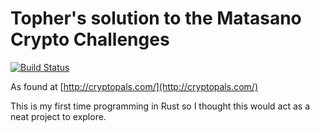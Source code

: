 Topher's solution to the Matasano Crypto Challenges
===================================================

[![Build Status](https://travis-ci.org/Winwardo/matasano-crypto-challenges.svg?branch=master)](https://travis-ci.org/Winwardo/matasano-crypto-challenges)

As found at [http://cryptopals.com/](http://cryptopals.com/)

This is my first time programming in Rust so I thought this would act as a neat project to explore.